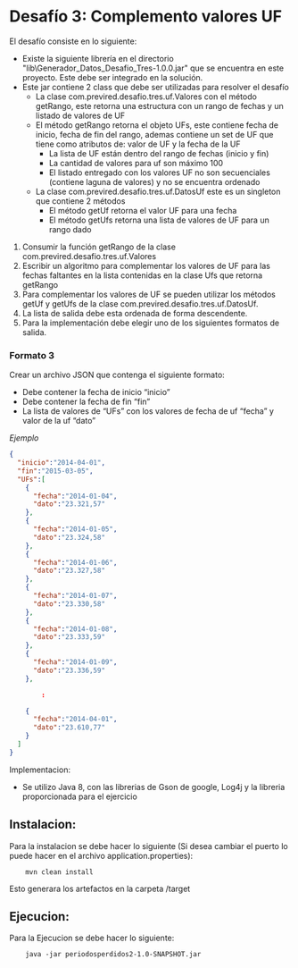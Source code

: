 # Desafío 3: Complemento valores UF
El desafío consiste en lo siguiente:
- Existe la siguiente librería en el directorio "lib\Generador_Datos_Desafio_Tres-1.0.0.jar" que se encuentra en este proyecto. Este debe ser integrado en la solución.
- Este jar contiene 2 class que debe ser utilizadas para resolver el desafío
    - La clase com.previred.desafio.tres.uf.Valores con el método getRango, este retorna una estructura con un rango de fechas y un listado de valores de UF
    - El método getRango retorna el objeto UFs, este contiene fecha de inicio, fecha de fin del rango, ademas contiene un set de UF que tiene como atributos de: valor de UF y la fecha de la UF
        - La lista de UF están dentro del rango de fechas (inicio y fin)
        - La cantidad de valores para uf son máximo 100
        - El listado entregado con los valores UF no son secuenciales (contiene laguna de valores) y no se encuentra ordenado
    - La clase com.previred.desafio.tres.uf.DatosUf este es un singleton que contiene 2 métodos
        - El método getUf retorna el valor UF para una fecha
        - El método getUfs retorna una lista de valores de UF para un rango dado


1.  Consumir la función getRango de la clase com.previred.desafio.tres.uf.Valores
2.  Escribir un algoritmo para complementar los valores de UF para las fechas faltantes en la lista contenidas en la clase Ufs que retorna getRango
3.  Para complementar los valores de UF se pueden utilizar los métodos getUf y getUfs de la clase com.previred.desafio.tres.uf.DatosUf.
4.  La lista de salida debe esta ordenada de forma descendente.
5.  Para la implementación debe elegir uno de los siguientes formatos de salida.

### Formato 3
Crear un archivo JSON que contenga el siguiente formato:
- Debe contener la fecha de inicio “inicio”
- Debe contener la fecha de fin “fin”
- La lista de valores de “UFs” con los valores de fecha de uf “fecha” y valor de la uf “dato”

*Ejemplo*

```json
{
  "inicio":"2014-04-01",
  "fin":"2015-03-05",
  "UFs":[
    {
      "fecha":"2014-01-04",
      "dato":"23.321,57"
    },
    {
      "fecha":"2014-01-05",
      "dato":"23.324,58"
    },
    {
      "fecha":"2014-01-06",
      "dato":"23.327,58"
    },
    {
      "fecha":"2014-01-07",
      "dato":"23.330,58"
    },
    {
      "fecha":"2014-01-08",
      "dato":"23.333,59"
    },
    {
      "fecha":"2014-01-09",
      "dato":"23.336,59"
    },

        :

    {
      "fecha":"2014-04-01",
      "dato":"23.610,77"
    }
  ]
}
```
Implementacion:
-   Se utilizo Java 8, con las librerias de Gson de google, Log4j y la libreria proporcionada para el ejercicio

## Instalacion:

Para la instalacion se debe hacer lo siguiente (Si desea cambiar el puerto lo puede hacer en el archivo application.properties):

```
    mvn clean install
```
Esto generara los artefactos en la carpeta /target

## Ejecucion:

Para la Ejecucion se debe hacer lo siguiente:

```
    java -jar periodosperdidos2-1.0-SNAPSHOT.jar
```